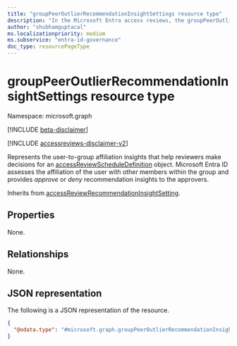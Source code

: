 ```yaml
---
title: "groupPeerOutlierRecommendationInsightSettings resource type"
description: "In the Microsoft Entra access reviews, the groupPeerOutlierRecommendationInsightSettings represents the settings associated with user-to-group affiliation insights, and that is used to aid reviewers to make decisions."
author: "shubhamguptacal"
ms.localizationpriority: medium
ms.subservice: "entra-id-governance"
doc_type: resourcePageType
---
```


# groupPeerOutlierRecommendationInsightSettings resource type

Namespace: microsoft.graph

[!INCLUDE [beta-disclaimer](../../includes/beta-disclaimer.md)]

[!INCLUDE [accessreviews-disclaimer-v2](../../includes/accessreviews-disclaimer-v2.md)]

Represents the user-to-group affiliation insights that help reviewers make decisions for an [accessReviewScheduleDefinition](accessreviewscheduledefinition.md) object. Microsoft Entra ID assesses the affiliation of the user with other members within the group and provides _approve_ or _deny_ recommendation insights to the approvers.

Inherits from [accessReviewRecommendationInsightSetting](accessReviewRecommendationInsightSetting.md).

## Properties
None.


## Relationships
None.

## JSON representation
The following is a JSON representation of the resource.
<!-- {
  "blockType": "resource",
  "@odata.type": "microsoft.graph.groupPeerOutlierRecommendationInsightSettings",
  "baseType": "microsoft.graph.accessReviewRecommendationInsightSetting"
}
-->
``` json
{
  "@odata.type": "#microsoft.graph.groupPeerOutlierRecommendationInsightSettings"
}
```

<!--
{
  "type": "#page.annotation",
  "description": "groupPeerOutlierRecommendationInsightSettings resource",
  "keywords": "",
  "section": "documentation",
  "tocPath": "",
  "suppressions": []
}
-->
